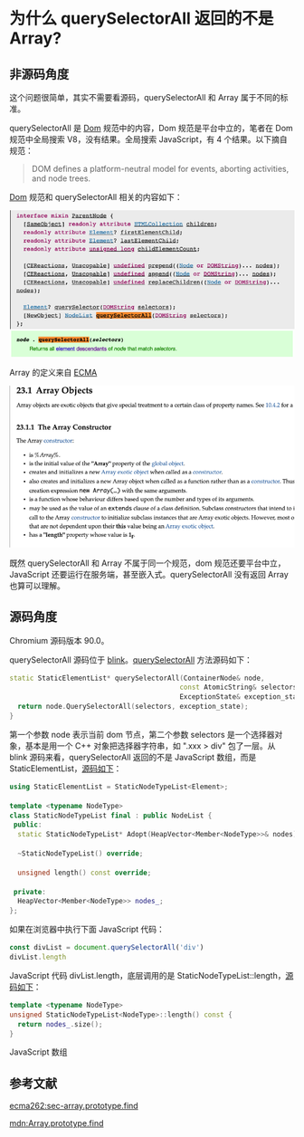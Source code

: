 # 为什么 querySelectorAll 返回的不是 Array?

## 非源码角度

这个问题很简单，其实不需要看源码，querySelectorAll 和 Array 属于不同的标准。

querySelectorAll 是 [Dom](https://dom.spec.whatwg.org/) 规范中的内容，Dom 规范是平台中立的，笔者在 Dom 规范中全局搜索 V8，没有结果。全局搜索 JavaScript，有 4 个结果。以下摘自规范：

> DOM defines a platform-neutral model for events, aborting activities, and node trees.


[Dom](https://dom.spec.whatwg.org/#parentnode) 规范和 querySelectorAll 相关的内容如下：

![querySelectorIDL](https://raw.githubusercontent.com/xudale/blog/master/assets/querySelectorIDL.png)
![querySelectorDesc](https://raw.githubusercontent.com/xudale/blog/master/assets/querySelectorDesc.png)


Array 的定义来自 [ECMA](https://tc39.es/ecma262/#sec-array-constructor)

![arrayecma](https://raw.githubusercontent.com/xudale/blog/master/assets/arrayecma.png)


既然 querySelectorAll 和 Array 不属于同一个规范，dom 规范还要平台中立，JavaScript 还要运行在服务端，甚至嵌入式。querySelectorAll 没有返回 Array 也算可以理解。


## 源码角度

Chromium 源码版本 90.0。

querySelectorAll 源码位于 [blink](https://chromium.googlesource.com/chromium/src/+/refs/tags/90.0.4430.8/third_party/blink/)。[querySelectorAll](https://chromium.googlesource.com/chromium/src/+/refs/tags/90.0.4430.8/third_party/blink/renderer/core/dom/parent_node.h#91) 方法源码如下：



```C++
static StaticElementList* querySelectorAll(ContainerNode& node,
                                          const AtomicString& selectors,
                                          ExceptionState& exception_state) {
  return node.QuerySelectorAll(selectors, exception_state);
}
```

第一个参数 node 表示当前 dom 节点，第二个参数 selectors 是一个选择器对象，基本是用一个 C++ 对象把选择器字符串，如 ".xxx > div" 包了一层。从 blink 源码来看，querySelectorAll 返回的不是 JavaScript 数组，而是 StaticElementList，[源码如下](https://chromium.googlesource.com/chromium/src/+/refs/tags/90.0.4430.8/third_party/blink/renderer/core/dom/static_node_list.h#40)：


```C++
using StaticElementList = StaticNodeTypeList<Element>;

template <typename NodeType>
class StaticNodeTypeList final : public NodeList {
 public:
  static StaticNodeTypeList* Adopt(HeapVector<Member<NodeType>>& nodes);

  ~StaticNodeTypeList() override;

  unsigned length() const override;

 private:
  HeapVector<Member<NodeType>> nodes_;
};
```

如果在浏览器中执行下面 JavaScript 代码：

```JavaScript
const divList = document.querySelectorAll('div')
divList.length
```

JavaScript 代码 divList.length，底层调用的是 StaticNodeTypeList<NodeType>::length，[源码如下](https://chromium.googlesource.com/chromium/src/+/refs/tags/90.0.4430.8/third_party/blink/renderer/core/dom/static_node_list.h#69)：

```C++
template <typename NodeType>
unsigned StaticNodeTypeList<NodeType>::length() const {
  return nodes_.size();
}
```

JavaScript 数组 



## 参考文献

[ecma262:sec-array.prototype.find](https://tc39.es/ecma262/#sec-array.prototype.find)

[mdn:Array.prototype.find](https://developer.mozilla.org/zh-CN/docs/Web/JavaScript/Reference/Global_Objects/Array/find)


















